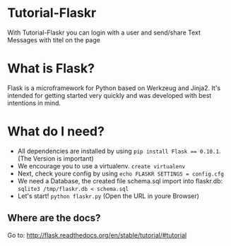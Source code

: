 Tutorial-Flaskr
===============
With Tutorial-Flaskr you can login with a user and 
send/share Text Messages with titel on the page


# What is Flask?

Flask is a microframework for Python based on Werkzeug
and Jinja2.  It's intended for getting started very quickly
and was developed with best intentions in mind.


# What do I need?

- All dependencies are installed by using `pip install Flask == 0.10.1`. (The Version is important)
- We encourage you to use a virtualenv. `create virtualenv`
- Next, check youre config by using `echo FLASKR SETTINGS = config.cfg`
- We need a Database, the created file schema.sql import into flaskr.db: `sqlite3 /tmp/flaskr.db < schema.sql`
- Let's start! `python flaskr.py` (Open the URL in youre Browser)


## Where are the docs?

Go to:  http://flask.readthedocs.org/en/stable/tutorial/#tutorial




